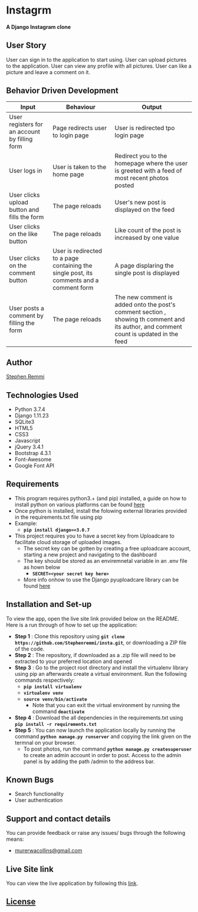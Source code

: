 # Instagrm

#### A Django Instagram clone

## User Story
User can sign in to the application to start using.
User can upload pictures to the application.
User can view any profile with all pictures.
User can like a picture and leave a comment on it.


## Behavior Driven Development

| Input                    | Behaviour                       | Output                                       |
| -------------------------| ------------------------------  | -------------------------------------------- |
| User registers for an account by filling form            | Page redirects user to login page               | User is redirected tpo login page               |
| User logs in             | User is taken to the home page | Redirect you to the homepage where the user is greeted with a feed of most recent photos posted             |
| User clicks upload button and fills the form         | The page reloads    | User's new post is displayed on the feed                     | 
| User clicks on the like button | The page reloads | Like count of the post is increased by one value   |
| User clicks on the comment button| User is redirected to a page containing the single post, its comments and a comment form    | A page displaring the single post is displayed                 |
| User posts a comment by filling the form       | The page reloads    | The new comment is added onto the post's comment section , showing th comment and its author, and comment count is updated  in the feed            |


## Author
[Stephen Remmi](https://github.com/Stephenremmi)

## Technologies Used
* Python 3.7.4
* Django 1.11.23
* SQLite3
* HTML5  
* CSS3
* Javascript
* jQuery 3.4.1
* Bootstrap 4.3.1
* Font-Awesome
* Google Font API

## Requirements
* This program requires python3.+ (and pip) installed, a guide on how to install python on various platforms can be found [here](https://www.python.org/)
* Once python is installed, install the folowing external libraries provided in the requirements.txt file using pip
* Example: 
    * **`pip install django==3.0.7`**
* This project requires you to have a secret key from Uploadcare to facilitate cloud storage of uploaded images.
    * The secret key can be gotten by creating a free uploadcare account, starting a new project and navigating to the dashboard
    * The key should be stored as an enviremnetal variable in an .env file as hown below
        * **`SECRET=<your secret key here>`**
    * More info onhow to use the Django pyuploadcare library can be found [here](https://uploadcare.com/docs/guides/django/)

## Installation and Set-up
To view the app, open the live site link provided below on the README.
Here is a run through of how to set up the application:
* **Step 1** : Clone this repository using **`git clone https://github.com/Stephenremmi/insta.git`**, or downloading a ZIP file of the code.
* **Step 2** : The repository, if downloaded as a .zip file will need to be extracted to your preferred location and opened
* **Step 3** : Go to the project root directory and install the virtualenv library using pip an afterwards create a virtual environment. Run the following commands respectively:
    * **`pip install virtualenv`**
    * **`virtualenv venv`**
    * **`source venv/bin/activate`**
        * Note that you can exit the virtual environment by running the command **`deactivate`**
* **Step 4** : Download the all dependencies in the requirements.txt using **`pip install -r requirements.txt`**
* **Step 5** : You can now launch the application locally by running the command **`python manage.py runserver`** and copying the link given on the termnal on your browser.
    * To post photos, run the command  **`python manage.py createsuperuser`** to create an admin account in order to post. Access to the admin panel is by adding the path /admin to the address bar.


## Known Bugs
* Search functionality
* User authentication 

## Support and contact details
You can provide feedback or raise any issues/ bugs through the following means:
* murerwacollins@gmail.com

## Live Site link
You can view the live application by following this [link]().

## [License](https://github.com/Stephenremmi/insta-clone/blob/master/LICENSE)
